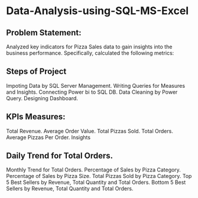 # Data-Analysis-using-SQL-MS-Excel

## Problem Statement:

Analyzed key indicators for Pizza Sales data to gain insights into the business performance. Specifically, calculated the following metrics:

## Steps of Project

Impoting Data by SQL Server Management.
Writing Queries for Measures and Insights.
Connecting Power bi to SQL DB.
Data Cleaning by Power Query.
Designing Dashboard.

## KPIs Measures:

Total Revenue.
Average Order Value.
Total Pizzas Sold.
Total Orders.
Average Pizzas Per Order.
Insights

## Daily Trend for Total Orders.

Monthly Trend for Total Orders.
Percentage of Sales by Pizza Category.
Percentage of Sales by Pizza Size.
Total Pizzas Sold by Pizza Category.
Top 5 Best Sellers by Revenue, Total Quantity and Total Orders.
Bottom 5 Best Sellers by Revenue, Total Quantity and Total Orders.
